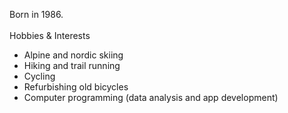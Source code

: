 Born in 1986.</br>
</br>
Hobbies & Interests
- Alpine and nordic skiing
- Hiking and trail running
- Cycling
- Refurbishing old bicycles
- Computer programming (data analysis and app development)